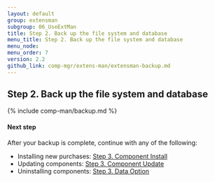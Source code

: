 ```yaml
---
layout: default 
group: extensman
subgroup: 06_UseExtMan
title: Step 2. Back up the file system and database
menu_title: Step 2. Back up the file system and database
menu_node: 
menu_order: 7
version: 2.2
github_link: comp-mgr/extens-man/extensman-backup.md
---
```


## Step 2. Back up the file system and database

{% include comp-man/backup.md %}

#### Next step
After your backup is complete, continue with any of the following: 

*	Installing new purchases: [Step 3. Component Install]({{page.baseurl}}comp-mgr/extens-man/extensman-new-purchase.html)
*	Updating components: [Step 3. Component Update]({{page.baseurl}}comp-mgr/extens-man/extensman-update.html)
*	Uninstalling components: [Step 3. Data Option]({{page.baseurl}}comp-mgr/extens-man/extensman-uninst-data.html)


